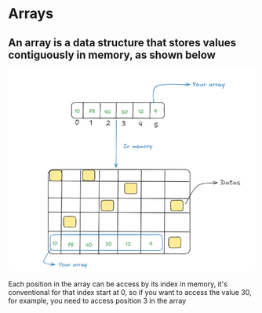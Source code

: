 # Arrays

## An array is a data structure that stores values contiguously in memory, as shown below

<div align="center">

![image about arrays](assets/arrays-1.png)

</div>

Each position in the array can be access by its index in memory, it's conventional for that index start at 0, so if you want to access the value 30, for example, you need to access position 3 in the array